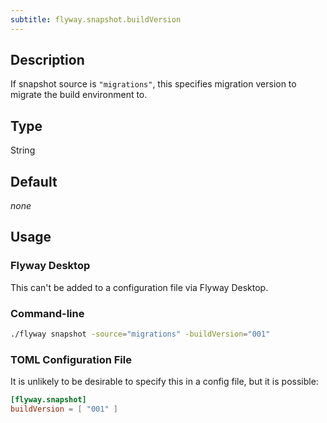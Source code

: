 ```yaml
---
subtitle: flyway.snapshot.buildVersion
---
```


## Description

If snapshot source is `"migrations"`, this specifies migration version to migrate the build environment to.

## Type

String

## Default

<i>none</i>

## Usage

### Flyway Desktop

This can't be added to a configuration file via Flyway Desktop.

### Command-line

```bash
./flyway snapshot -source="migrations" -buildVersion="001"
```

### TOML Configuration File

It is unlikely to be desirable to specify this in a config file, but it is possible:

```toml
[flyway.snapshot]
buildVersion = [ "001" ]
```
